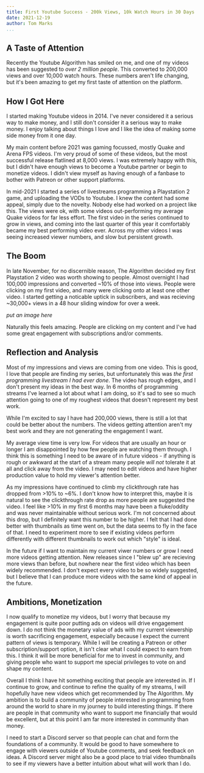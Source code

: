 ```yaml
---
title: First Youtube Success - 200k Views, 10k Watch Hours in 30 Days
date: 2021-12-19
author: Tom Marks
...
```


## A Taste of Attention

Recently the Youtube Algorithm has smiled on me, and one of my
videos has been suggested to *over 2 million people*. This converted to 200,000 views
and over 10,000 watch hours. These numbers aren't life changing,
but it's been amazing to get my first taste of attention on the platform.

## How I Got Here 

I started making Youtube videos in 2014. I've never considered it a serious way to make money,
and I still don't consider it a serious way to make money. I enjoy talking about things I love
and I like the idea of making some side money from it one day.

My main content before 2021 was gaming focussed, mostly Quake and Arena FPS videos.
I'm very proud of some of these videos, but the most successful release flatlined at
8,000 views. I was extremely happy with this, but I didn't have enough views to become
a Youtube partner or begin to monetize videos. I didn't view myself as having enough of a
fanbase to bother with Patreon or other support platforms.

In mid-2021 I started a series of livestreams programming a Playstation 2 game, and uploading the
VODs to Youtube. I knew the content had some appeal, simply due to the novelty. Nobody
else had worked on a project like this. The views were ok, with some videos out-performing 
my average Quake videos for far less effort. The first video in the series continued to grow
in views, and coming into the last quarter of this year it comfortably became my best performing video ever. 
Across my other videos I was seeing increased viewer numbers, and slow but persistent growth.

## The Boom
In late November, for no discernible reason, The Algorithm decided my first Playstation 2
video was worth showing to people. Almost overnight I had 100,000 impressions and
converted ~10% of those into views. People were clicking on my first video, and many were clicking onto
at least one other video. I started getting a noticable uptick in subscribers, and
was recieving ~30,000+ views in a 48 hour sliding window for over a week.

*put an image here*

Naturally this feels amazing. People are clicking on my content and I've had some great engagement
with subscriptions and/or comments.

## Reflection and Analysis
Most of my impressions and views are coming from one video. This is good, I love that
people are finding my series, but unfortunately this was *the first programming livestream
I had ever done*. The video has rough edges, and I don't present my ideas in the best way.
In 6 months of programming streams I've learned a lot about what I am doing, so it's sad
to see so much attention going to one of my roughest videos that doesn't represent my best work.

While I'm excited to say I have had 200,000 views, there is still a lot that could be better
about the numbers. The videos getting attention aren't my best work and they are not
generating the engagement I want.

My average view time is very low. For videos that are usually an hour or longer I am disappointed
by how few people are watching them through. I think this is something I need to be aware of
in future videos - if anything is rough or awkward at the start of a stream many people *will not*
tolerate it at all and click away from the video. I may need to edit videos and
have higher production value to hold my viewer's attention better.

As my impressions have continued to climb my clickthrough rate has dropped from >10% to ~6%. I don't know
how to interpret this, maybe it is natural to see the clickthrough rate drop as more people are suggested
the video. I feel like >10% in my first 6 months may have been a fluke/oddity and was never maintainable
without serious work. I'm not concerned about this drop, but I definitely want this number to be higher.
I felt that I had done better with thumbnails as time went on, but the data seems to fly in the face
of that. I need to experiment more to see if existing videos perform differently with different thumbnails
to work out which "style" is ideal.

In the future if I want to maintain my current viwer numbers or grow I need more videos getting attention. New
releases since I "blew up" are recieving more views than before, but nowhere near the first video
which has been widely recommended. I don't expect every video to be so widely suggested, but I
believe that I can produce more videos with the same kind of appeal in the future.

## Ambitions, Monetization
I now qualify to monetize my videos, but I worry that because
my engagement is quite poor putting ads on videos will drive engagement down. 
I do not think the monetary value of ads with my current viewership is worth
sacrificing engagement, especially because I expect the current pattern of views is 
temporary. While I will be creating a Patreon or other subscription/support option,
it isn't clear what I could expect to earn from this. I think it will be more beneficial for me to
invest in community, and giving people who want to support me special privileges to 
vote on and shape my content.

Overall I think I have hit something exciting that people are interested in. If I continue to grow,
and continue to refine the quality of my streams, I will hopefully have
new videos which get recommended by The Algorithm. My ambition is to build a community
of people interested in programming from around the world to share in my journey to build
interesting things. If there are people in that community who want to support me financially
that would be excellent, but at this point I am far more interested in community than money.

I need to start a Discord server so that people can chat and form the foundations of a community.
It would be good to have somewhere to engage with viewers outside of Youtube comments,
and seek feedback on ideas. A Discord server might also be a good place to trial video thumbnails
to see if my viewers have a better intuition about what will work than I do.


